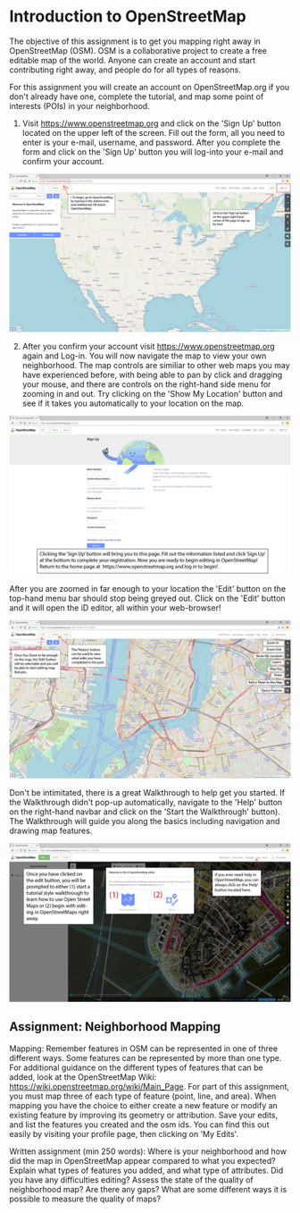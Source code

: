 # Introduction to OpenStreetMap

The objective of this assignment is to get you mapping right away in OpenStreetMap (OSM). OSM is a collaborative project to create a free editable map of the world. Anyone can create an account and start contributing right away, and people do for all types of reasons. 

For this assignment you will create an account on OpenStreetMap.org if you don't already have one, complete the tutorial, and map some point of interests (POIs) in your neighborhood.

1. Visit https://www.openstreetmap.org and click on the 'Sign Up' button located on the upper left of the screen. Fill out the form, all you need to enter is your e-mail, username, and password. After you complete the form and click on the 'Sign Up' button you will log-into your e-mail and confirm your account. 

![Pic1](https://github.com/Cmusso89/MapgiveUpdates/blob/master/TutorialImages/Pic1.jpg)

2. After you confirm your account visit https://www.openstreetmap.org again and Log-in. You will now navigate the map to view your own neighborhood. The map controls are similiar to other web maps you may have experienced before, with being able to pan by click and dragging your mouse, and there are controls on the right-hand side menu for zooming in and out. Try clicking on the 'Show My Location' button and see if it takes you automatically to your location on the map.

![Pic2](https://github.com/Cmusso89/MapgiveUpdates/blob/master/TutorialImages/Pic2.jpg)

After you are zoomed in far enough to your location the 'Edit' button on the top-hand menu bar should stop being greyed out. Click on the 'Edit' button and it will open the iD editor, all within your web-browser!

![Pic3](https://github.com/Cmusso89/MapgiveUpdates/blob/master/TutorialImages/Pic3.jpg)

Don't be intimitated, there is a great Walkthrough to help get you started. If the Walkthrough didn't pop-up automatically, navigate to the 'Help' button on the right-hand navbar and click on the 'Start the Walkthrough' button). The Walkthrough will guide you along the basics including navigation and drawing map features.

![Pic4](https://github.com/Cmusso89/MapgiveUpdates/blob/master/TutorialImages/Pic4.jpg)

## Assignment: Neighborhood Mapping

Mapping: Remember features in OSM can be represented in one of three different ways. Some features can be represented by more than one type. For additional guidance on the different types of features that can be added, look at the OpenStreetMap Wiki: https://wiki.openstreetmap.org/wiki/Main_Page. For part of this assignment, you must map three of each type of feature (point, line, and area). When mapping you have the choice to either create a new feature or modify an existing feature by improving its geometry or attribution. Save your edits, and list the features you created and the osm ids. You can find this out easily by visiting your profile page, then clicking on 'My Edits'. 

Written assignment (min 250 words): Where is your neighborhood and how did the map in OpenStreetMap appear compared to what you expected? Explain what types of features you added, and what type of attributes. Did you have any difficulties editing? Assess the state of the quality of neighborhood map? Are there any gaps? What are some different ways it is possible to measure the quality of maps?
